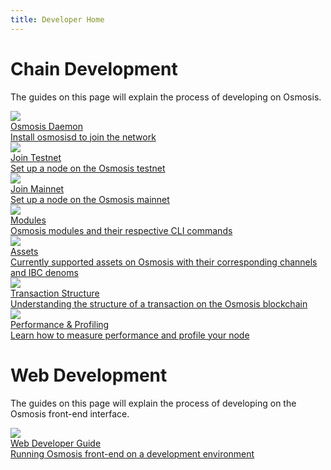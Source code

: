 ```yaml
---
title: Developer Home
---
```


# Chain Development

The guides on this page will explain the process of developing on Osmosis.

<div class="cards twoColumn">
  <a href="cli/install" class="card">
    <img src="/img/terminal-solid.svg" class="filter-icon"/>
    <div class="title">
     Osmosis Daemon
    </div>
    <div class="text">
      Install osmosisd to join the network
    </div>
  </a>

  <a href="network/join-testnet.html" class="card">
    <img src="/img/flask-test.svg" class="filter-icon"/>
    <div class="title">
     Join Testnet
    </div>
    <div class="text">
      Set up a node on the Osmosis testnet
    </div>
  </a>
  <a href="network/join-mainnet.html" class="card">
    <img src="/img/link.svg" class="filter-icon"/>
    <div class="title">
     Join Mainnet
    </div>
    <div class="text">
      Set up a node on the Osmosis mainnet
    </div>
  </a>

  <a href="modules/" class="card">
    <img src="/img/lego.svg" class="filter-icon"/>
    <div class="title">
     Modules
    </div>
    <div class="text">
      Osmosis modules and their respective CLI commands
    </div>
  </a>

  <a href="assets/asset-info" class="card">
    <img src="/img/asset.svg" class="filter-icon"/>
    <div class="title">
     Assets
    </div>
    <div class="text">
     Currently supported assets on Osmosis with their corresponding channels and IBC denoms
    </div>
  </a>

  <a href="structure/transaction.html" class="card">
    <img src="/img/structure.svg" class="filter-icon"/>
    <div class="title">
     Transaction Structure
    </div>
    <div class="text">
     Understanding the structure of a transaction on the Osmosis blockchain
    </div>
  </a>

  <a href="performance/main.html" class="card">
    <img src="/img/time.svg" class="filter-icon"/>
    <div class="title">
     Performance & Profiling
    </div>
    <div class="text">
     Learn how to measure performance and profile your node
    </div>
  </a>
 </div>


# Web Development

The guides on this page will explain the process of developing on the Osmosis front-end interface.

<div class="cards twoColumn">
  <a href="web-dev-guide.html" class="card">
    <img src="/img/book-solid.svg" class="filter-icon"/>
    <div class="title">
    Web Developer Guide
    </div>
    <div class="text">
      Running Osmosis front-end on a development environment
    </div>
  </a>
 
 </div>
